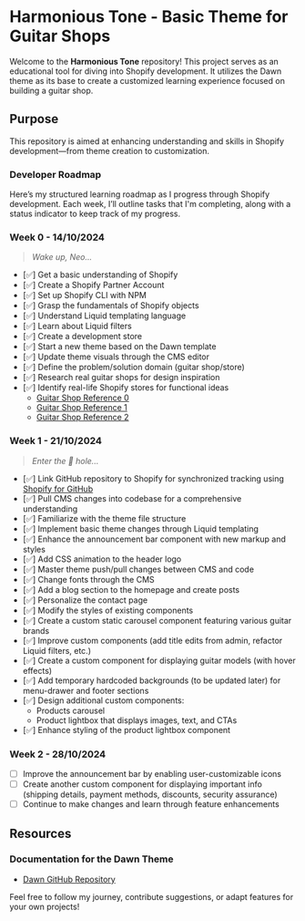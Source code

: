 # Harmonious Tone - Basic Theme for Guitar Shops

Welcome to the **Harmonious Tone** repository! This project serves as an educational tool for diving into Shopify development. It utilizes the Dawn theme as its base to create a customized learning experience focused on building a guitar shop.

## Purpose

This repository is aimed at enhancing understanding and skills in Shopify development—from theme creation to customization.

### Developer Roadmap

Here’s my structured learning roadmap as I progress through Shopify development. Each week, I’ll outline tasks that I'm completing, along with a status indicator to keep track of my progress.

### Week 0 - 14/10/2024

> *Wake up, Neo...*

- [✅] Get a basic understanding of Shopify
- [✅] Create a Shopify Partner Account
- [✅] Set up Shopify CLI with NPM
- [✅] Grasp the fundamentals of Shopify objects
- [✅] Understand Liquid templating language
- [✅] Learn about Liquid filters
- [✅] Create a development store
- [✅] Start a new theme based on the Dawn template
- [✅] Update theme visuals through the CMS editor
- [✅] Define the problem/solution domain (guitar shop/store)
- [✅] Research real guitar shops for design inspiration
- [✅] Identify real-life Shopify stores for functional ideas
  - [Guitar Shop Reference 0](https://reference.com.br)
  - [Guitar Shop Reference 1](https://www.guitarshop.com.br)
  - [Guitar Shop Reference 2](https://www.guitarcenter.com)

### Week 1 - 21/10/2024

> *Enter the 🐰 hole...*

- [✅] Link GitHub repository to Shopify for synchronized tracking using [Shopify for GitHub](https://github.com/apps/shopify)
- [✅] Pull CMS changes into codebase for a comprehensive understanding
- [✅] Familiarize with the theme file structure
- [✅] Implement basic theme changes through Liquid templating
- [✅] Enhance the announcement bar component with new markup and styles
- [✅] Add CSS animation to the header logo
- [✅] Master theme push/pull changes between CMS and code
- [✅] Change fonts through the CMS
- [✅] Add a blog section to the homepage and create posts
- [✅] Personalize the contact page
- [✅] Modify the styles of existing components
- [✅] Create a custom static carousel component featuring various guitar brands
- [✅] Improve custom components (add title edits from admin, refactor Liquid filters, etc.)
- [✅] Create a custom component for displaying guitar models (with hover effects)
- [✅] Add temporary hardcoded backgrounds (to be updated later) for menu-drawer and footer sections
- [✅] Design additional custom components:
  - Products carousel
  - Product lightbox that displays images, text, and CTAs
- [✅] Enhance styling of the product lightbox component

### Week 2 - 28/10/2024

- [ ] Improve the announcement bar by enabling user-customizable icons
- [ ] Create another custom component for displaying important info (shipping details, payment methods, discounts, security assurance)
- [ ] Continue to make changes and learn through feature enhancements

## Resources

### Documentation for the Dawn Theme
- [Dawn GitHub Repository](https://github.com/Shopify/dawn)

Feel free to follow my journey, contribute suggestions, or adapt features for your own projects!